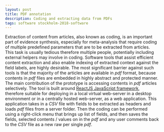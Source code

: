 ```yaml
---
layout: post
title: PDF annotation
description: Coding and extracting data from PDFs
tags: software stockholm-2018-software
---
```

Extraction of content from articles, also known as coding, is an important part of evidence synthesis, especially for meta-analysis that require coding of multiple predefined parameters that are to be extracted from articles. This task is usually tedious therefore multiple people, potentially including external helpers may involve in coding. Software tools that assist efficient content extraction and also enable indexing of extracted context against the field labels, are highly desirable. The most significant barrier against such tools is that the majority of the articles are available in <em>pdf </em>format, because contents in <em>pdf </em>files are embedded in highly abstract and protected manner. The main contribution of the prototype is accessing contents in <em>pdf</em> articles selectively. The tool is built around <a href="https://reactjs.org/">ReactJS JavaScript framework</a>, therefore suitable for deploying in a local virtual web-server in a desktop environment or in a centrally hosted web-server, as a web application. This application takes in a <em>CSV </em>file with fields to be extracted as headers and loads <em>pdf </em>files from a server folder. Then the coding can be performed using a right-click menu that brings up list of fields, and then saves the fields, selected contents / values on in the <em>pdf </em>and any user comments back to the <em>CSV </em>file as a new raw per single <em>pdf</em>.
